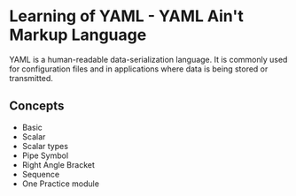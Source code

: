 # Learning of YAML - YAML Ain't Markup Language
YAML is a human-readable data-serialization language. It is commonly used for configuration files and in applications where data is being stored or transmitted.

## Concepts
- Basic 
- Scalar 
- Scalar types 
- Pipe Symbol 
- Right Angle Bracket 
- Sequence 
- One Practice module 
